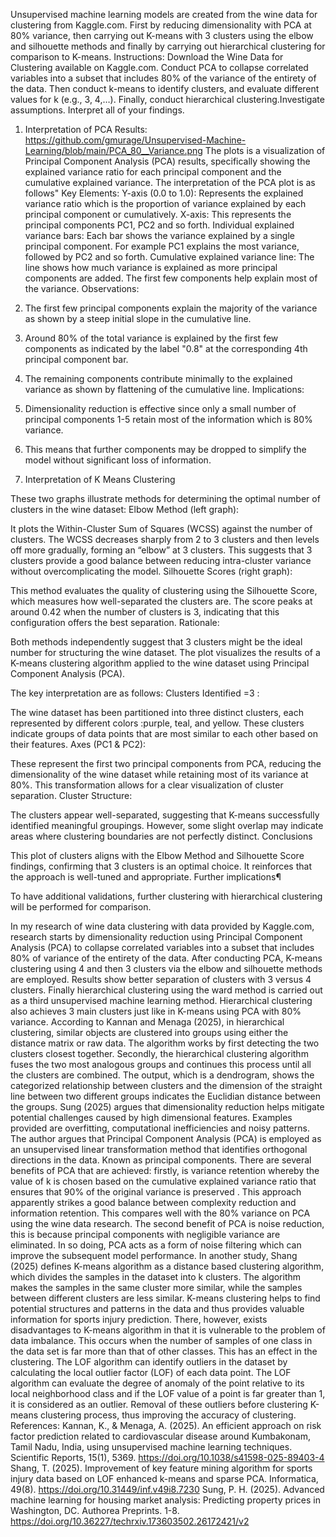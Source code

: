 Unsupervised machine learning models are created from the wine data for clustering from Kaggle.com. First by reducing dimensionality with PCA at 80% variance, then carrying out K-means with 3 clusters using the elbow and silhouette methods and finally by carrying out hierarchical clustering for comparison to K-means.
Instructions: Download the  Wine Data for Clustering available on Kaggle.com. Conduct PCA to collapse correlated variables into a subset that includes 80% of the variance of the entirety of the data.  Then conduct k-means to identify clusters, and evaluate different values for k (e.g., 3, 4,…).  Finally, conduct hierarchical clustering.Investigate assumptions.  Interpret all of your findings.

1. Interpretation of PCA Results: 
https://github.com/gmurage/Unsupervised-Machine-Learning/blob/main/PCA_80__Variance.png
The plots is a visualization of Principal Component Analysis (PCA) results, specifically showing the explained variance ratio for each principal component and the cumulative explained variance. The interpretation of the PCA plot is as follows"
Key Elements:
Y-axis (0.0 to 1.0):
Represents the explained variance ratio which is the proportion of variance explained by each principal component or cumulatively.
X-axis:
This represents the principal components PC1, PC2 and so forth.
Individual explained variance bars:
Each bar shows the variance explained by a single principal component. For example PC1 explains the most variance, followed by PC2 and so forth.
Cumulative explained variance line:
The line shows how much variance is explained as more principal components are added. The first few components help explain most of the variance.
Observations:
1. The first few principal components explain the majority of the variance as shown by a steep initial slope in the cumulative line.
2. Around 80% of the total variance is explained by the first few components as indicated by the label "0.8" at the corresponding 4th principal component bar.
3. The remaining components contribute minimally to the explained variance as shown by flattening of the cumulative line.
Implications:
1. Dimensionality reduction is effective since only a small number of principal components 1-5 retain most of the information which is 80% variance.
2. This means that further components may be dropped to simplify the model without significant loss of information.

2. Interpretation of K Means Clustering

These two graphs illustrate methods for determining the optimal number of clusters in the wine dataset:
Elbow Method (left graph):

It plots the Within-Cluster Sum of Squares (WCSS) against the number of clusters. The WCSS decreases sharply from 2 to 3 clusters and then levels off more gradually, forming an “elbow” at 3 clusters. This suggests that 3 clusters provide a good balance between reducing intra-cluster variance without overcomplicating the model.
Silhouette Scores (right graph):

This method evaluates the quality of clustering using the Silhouette Score, which measures how well-separated the clusters are. The score peaks at around 0.42 when the number of clusters is 3, indicating that this configuration offers the best separation.
Rationale:

Both methods independently suggest that 3 clusters might be the ideal number for structuring the wine dataset.
The plot visualizes the results of a K-means clustering algorithm applied to the wine dataset using Principal Component Analysis (PCA).

The key interpretation are as follows:
Clusters Identified =3 :

The wine dataset has been partitioned into three distinct clusters, each represented by different colors :purple, teal, and yellow. These clusters indicate groups of data points that are most similar to each other based on their features.
Axes (PC1 & PC2):

These represent the first two principal components from PCA, reducing the dimensionality of the wine dataset while retaining most of its variance at 80%. This transformation allows for a clear visualization of cluster separation.
Cluster Structure:

The clusters appear well-separated, suggesting that K-means successfully identified meaningful groupings. However, some slight overlap may indicate areas where clustering boundaries are not perfectly distinct.
Conclusions

This plot of clusters aligns with the Elbow Method and Silhouette Score findings, confirming that 3 clusters is an optimal choice. It reinforces that the approach is well-tuned and appropriate.
Further implications¶

To have additional validations, further clustering with hierarchical clustering will be performed for comparison.




In my research of wine data clustering with data provided by Kaggle.com, research starts by dimensionality reduction using Principal Component Analysis (PCA) to collapse correlated variables into a subset that includes 80% of variance of the entirety of the data. After conducting PCA, K-means clustering using 4 and then 3 clusters via the elbow and silhouette methods are employed. Results show better separation of clusters with 3 versus 4 clusters. Finally hierarchical clustering using the ward method is carried out as a third unsupervised machine learning method. Hierarchical clustering also achieves 3 main clusters just like in K-means using PCA with 80% variance. 
According to Kannan and Menaga (2025), in hierarchical clustering, similar objects are clustered into groups using either the distance matrix or raw data. The algorithm works by first detecting the two clusters closest together. Secondly, the hierarchical clustering algorithm fuses the two most analogous groups and continues this process until all the clusters are combined. The output, which is a dendrogram, shows the categorized relationship between clusters and the dimension of the straight line between two different groups indicates the Euclidian  distance between the groups. 
Sung (2025) argues that dimensionality reduction helps mitigate potential challenges caused by high dimensional features. Examples provided are overfitting, computational inefficiencies and noisy patterns. The author argues that Principal Component Analysis (PCA) is employed as an unsupervised linear transformation method that identifies orthogonal directions in the data. Known as principal components. There are several benefits of PCA that are achieved: firstly, is variance retention whereby the value of k is chosen based on the cumulative explained variance ratio that ensures that 90% of the original variance is preserved . This approach apparently strikes a good balance between complexity reduction and information retention. This compares well with the 80% variance on PCA using the wine data research. The second benefit of PCA is noise reduction, this is because principal  components with negligible variance are eliminated. In so doing, PCA acts as a form of noise filtering which can improve the subsequent model performance.
In another study, Shang (2025) defines  K-means algorithm as a distance based clustering algorithm, which divides the samples in the dataset into k clusters. The algorithm makes the samples in the same cluster more similar, while the samples between different clusters are less similar. K-means clustering helps to find potential structures and patterns in the data and thus provides valuable information for sports injury prediction. There, however, exists disadvantages to K-means algorithm in that it is vulnerable to the problem of data imbalance. This occurs  when the number of samples of one class in the data set is far more than that of other classes. This has an effect in  the clustering. The LOF algorithm can identify outliers in the dataset by calculating the local outlier factor (LOF) of each data point. The LOF algorithm can evaluate the degree of anomaly of the point relative to its local neighborhood class and if the LOF value of a point is far greater than 1, it is considered as an outlier. Removal of these outliers before clustering K-means clustering process, thus improving the accuracy of clustering.
References:
Kannan, K., & Menaga, A. (2025). An efficient approach on risk factor prediction related to cardiovascular disease around Kumbakonam, Tamil Nadu, India, using unsupervised machine learning techniques. Scientific Reports, 15(1), 5369. https://doi.org/10.1038/s41598-025-89403-4
Shang, T. (2025). Improvement of key feature mining algorithm for sports injury data based on LOF enhanced k-means and sparse PCA. Informatica, 49(8). https://doi.org/10.31449/inf.v49i8.7230
Sung, P. H. (2025). Advanced machine learning for housing market analysis: Predicting property prices in Washington, DC. Authorea Preprints. 1-8. https://doi.org/10.36227/techrxiv.173603502.26172421/v2



